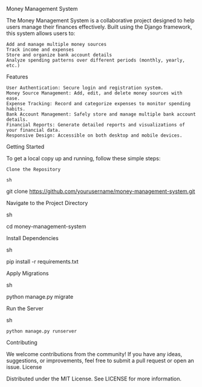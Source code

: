 Money Management System

The Money Management System is a collaborative project designed to help users manage their finances effectively. Built using the Django framework, this system allows users to:

    Add and manage multiple money sources
    Track income and expenses
    Store and organize bank account details
    Analyze spending patterns over different periods (monthly, yearly, etc.)

Features

    User Authentication: Secure login and registration system.
    Money Source Management: Add, edit, and delete money sources with ease.
    Expense Tracking: Record and categorize expenses to monitor spending habits.
    Bank Account Management: Safely store and manage multiple bank account details.
    Financial Reports: Generate detailed reports and visualizations of your financial data.
    Responsive Design: Accessible on both desktop and mobile devices.

Getting Started

To get a local copy up and running, follow these simple steps:

    Clone the Repository

    sh

git clone https://github.com/yourusername/money-management-system.git

Navigate to the Project Directory

sh

cd money-management-system

Install Dependencies

sh

pip install -r requirements.txt

Apply Migrations

sh

python manage.py migrate

Run the Server

sh

    python manage.py runserver

Contributing

We welcome contributions from the community! If you have any ideas, suggestions, or improvements, feel free to submit a pull request or open an issue.
License

Distributed under the MIT License. See LICENSE for more information.
